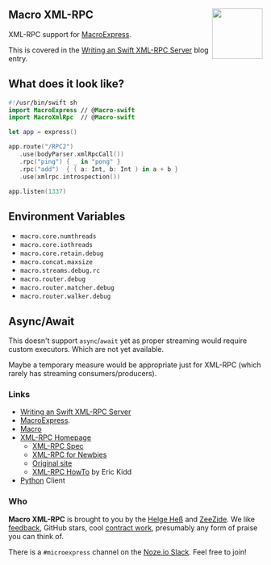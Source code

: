 <h2>Macro XML-RPC
  <img src="http://zeezide.com/img/macro/MacroExpressIcon128.png"
       align="right" width="100" height="100" />
</h2>

XML-RPC support for
[MacroExpress](https://github.com/Macro-swift/MacroExpress).

This is covered in the
[Writing an Swift XML-RPC Server](http://www.alwaysrightinstitute.com/macro-xmlrpc/)
blog entry.


## What does it look like?

```swift
#!/usr/bin/swift sh
import MacroExpress // @Macro-swift
import MacroXmlRpc  // @Macro-swift

let app = express()

app.route("/RPC2")
   .use(bodyParser.xmlRpcCall())
   .rpc("ping") { _ in "pong" }
   .rpc("add")  { ( a: Int, b: Int ) in a + b }
   .use(xmlrpc.introspection())

app.listen(1337)
```

## Environment Variables

- `macro.core.numthreads`
- `macro.core.iothreads`
- `macro.core.retain.debug`
- `macro.concat.maxsize`
- `macro.streams.debug.rc`
- `macro.router.debug`
- `macro.router.matcher.debug`
- `macro.router.walker.debug`

## Async/Await

This doesn't support `async`/`await` yet as proper streaming
would require custom executors. Which are not yet available.

Maybe a temporary measure would be appropriate just for XML-RPC (which
rarely has streaming consumers/producers).

### Links

- [Writing an Swift XML-RPC Server](http://www.alwaysrightinstitute.com/macro-xmlrpc/)
- [MacroExpress](https://github.com/Macro-swift/MacroExpress).
- [Macro](https://github.com/Macro-swift/Macro/)
- [XML-RPC Homepage](http://xmlrpc.com)
  - [XML-RPC Spec](http://xmlrpc.com/spec.md)
  - [XML-RPC for Newbies](http://scripting.com/davenet/1998/07/14/xmlRpcForNewbies.html)
  - [Original site](http://1998.xmlrpc.com)
  - [XML-RPC HowTo](https://tldp.org/HOWTO/XML-RPC-HOWTO/index.html) by Eric Kidd
- [Python](https://docs.python.org/3/library/xmlrpc.client.html#module-xmlrpc.client) Client

### Who

**Macro XML-RPC** is brought to you by
the
[Helge Heß](https://helgehess.eu/)
and
[ZeeZide](https://zeezide.de).
We like 
[feedback](https://twitter.com/ar_institute), 
GitHub stars, 
cool [contract work](https://zeezide.com/en/services/services.html),
presumably any form of praise you can think of.

There is a `#microexpress` channel on the 
[Noze.io Slack](http://slack.noze.io/). Feel free to join!
